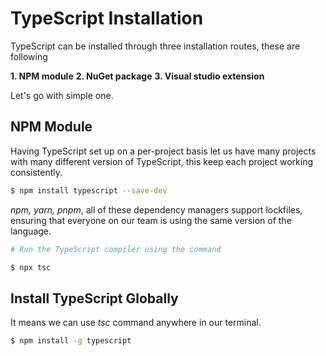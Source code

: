 # TypeScript Installation

TypeScript can be installed through three installation routes, these are following

**1. NPM module**
**2. NuGet package**
**3. Visual studio extension**

Let's go with simple one.

## **NPM Module**

Having TypeScript set up on a per-project basis let us have many projects with many different version of TypeScript, this keep each project working consistently.

```bash
$ npm install typescript --save-dev
```

_npm, yarn, pnpm_, all of these dependency managers support lockfiles, ensuring that everyone on our team is using the same version of the language.

```bash
# Run the TypeScript compiler using the command

$ npx tsc
```

## **Install TypeScript Globally**

It means we can use _tsc_ command anywhere in our terminal.

```bash
$ npm install -g typescript
```
